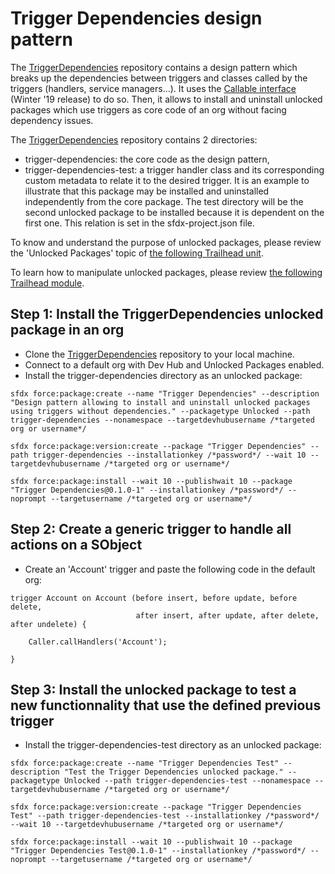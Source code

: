 # Trigger Dependencies design pattern

The [TriggerDependencies](https://github.com/RemiLeGuin/TriggerDependencies) repository contains a design pattern which breaks up the dependencies between triggers and classes called by the triggers (handlers, service managers...). It uses the [Callable interface](https://developer.salesforce.com/docs/atlas.en-us.apexcode.meta/apexcode/apex_interface_System_Callable.htm) (Winter '19 release) to do so. Then, it allows to install and uninstall unlocked packages which use triggers as core code of an org without facing dependency issues.

The [TriggerDependencies](https://github.com/RemiLeGuin/TriggerDependencies) repository contains 2 directories:
-   trigger-dependencies: the core code as the design pattern,
-   trigger-dependencies-test: a trigger handler class and its corresponding custom metadata to relate it to the desired trigger. It is an example to illustrate that this package may be installed and uninstalled independently from the core package.
The test directory will be the second unlocked package to be installed because it is dependent on the first one. This relation is set in the sfdx-project.json file.

To know and understand the purpose of unlocked packages, please review the 'Unlocked Packages' topic of [the following Trailhead unit](https://trailhead.salesforce.com/content/learn/modules/package-development-readiness/assemble-an-effective-team).

To learn how to manipulate unlocked packages, please review [the following Trailhead module](https://trailhead.salesforce.com/content/learn/modules/unlocked-packages-for-customers).

## Step 1: Install the TriggerDependencies unlocked package in an org

-   Clone the [TriggerDependencies](https://github.com/RemiLeGuin/TriggerDependencies) repository to your local machine.
-   Connect to a default org with Dev Hub and Unlocked Packages enabled.
-   Install the trigger-dependencies directory as an unlocked package:
```
sfdx force:package:create --name "Trigger Dependencies" --description "Design pattern allowing to install and uninstall unlocked packages using triggers without dependencies." --packagetype Unlocked --path trigger-dependencies --nonamespace --targetdevhubusername /*targeted org or username*/
```
```
sfdx force:package:version:create --package "Trigger Dependencies" --path trigger-dependencies --installationkey /*password*/ --wait 10 --targetdevhubusername /*targeted org or username*/
```
```
sfdx force:package:install --wait 10 --publishwait 10 --package "Trigger Dependencies@0.1.0-1" --installationkey /*password*/ --noprompt --targetusername /*targeted org or username*/
```

## Step 2: Create a generic trigger to handle all actions on a SObject

-   Create an 'Account' trigger and paste the following code in the default org:

```
trigger Account on Account (before insert, before update, before delete,
                            after insert, after update, after delete, after undelete) {
    
    Caller.callHandlers('Account');
    
}
```

## Step 3: Install the unlocked package to test a new functionnality that use the defined previous trigger

-   Install the trigger-dependencies-test directory as an unlocked package:
```
sfdx force:package:create --name "Trigger Dependencies Test" --description "Test the Trigger Dependencies unlocked package." --packagetype Unlocked --path trigger-dependencies-test --nonamespace --targetdevhubusername /*targeted org or username*/
```
```
sfdx force:package:version:create --package "Trigger Dependencies Test" --path trigger-dependencies-test --installationkey /*password*/ --wait 10 --targetdevhubusername /*targeted org or username*/
```
```
sfdx force:package:install --wait 10 --publishwait 10 --package "Trigger Dependencies Test@0.1.0-1" --installationkey /*password*/ --noprompt --targetusername /*targeted org or username*/
```
